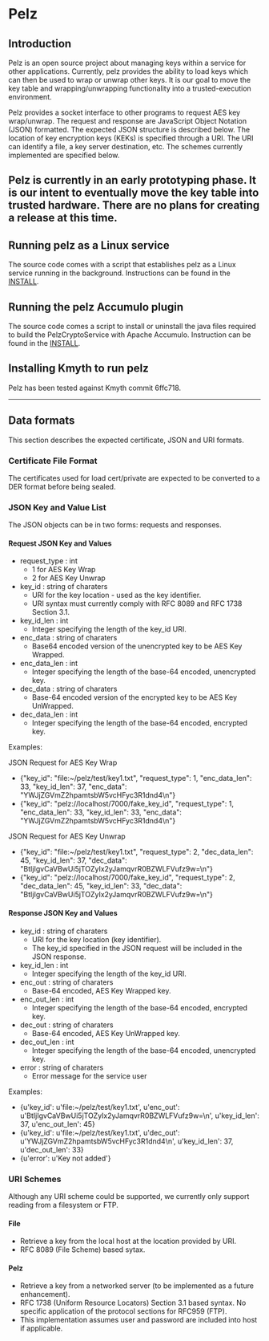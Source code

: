 # Pelz

## Introduction
Pelz is an open source project about managing keys within a service for other applications. Currently, pelz provides the ability to load keys which can then be used to wrap or unwrap other keys. It is our goal to move the key table and wrapping/unwrapping functionality into a trusted-execution environment.

Pelz provides a socket interface to other programs to request AES key wrap/unwrap.  The request and response are JavaScript Object Notation (JSON) formatted. The expected JSON structure is described below. The location of key encryption keys (KEKs) is specified through a URI. The URI can identify a file, a key server destination, etc. The schemes currently implemented are specified below.

Pelz is currently in an early prototyping phase. It is our intent to eventually move the key table into trusted hardware. There are no plans for creating a release at this time.
----

## Running pelz as a Linux service
The source code comes with a script that establishes pelz as a Linux service running in the background. Instructions can be found in the [INSTALL](INSTALL.md).

## Running the pelz Accumulo plugin  
The source code comes a script to install or uninstall the java files required to build the PelzCryptoService with Apache Accumulo. Instruction can be found in the [INSTALL](install.md).

## Installing Kmyth to run pelz
Pelz has been tested against Kmyth commit 6ffc718.

----

## Data formats
This section describes the expected certificate, JSON and URI formats.

### Certificate File Format
The certificates used for load cert/private are expected to be converted to a DER format before being sealed.

### JSON Key and Value List
The JSON objects can be in two forms: requests and responses.  

#### Request JSON Key and Values
* request_type : int
    * 1 for AES Key Wrap
    * 2 for AES Key Unwrap
* key_id : string of charaters
     * URI for the key location - used as the key identifier.
     * URI syntax must currently comply with RFC 8089 and RFC 1738 Section 3.1.
* key\_id_len : int
    * Integer specifying the length of the key_id URI.
* enc_data : string of charaters
    * Base64 encoded version of the unencrypted key to be AES Key Wrapped.
* enc\_data_len : int
    * Integer specifying the length of the base-64 encoded, unencrypted key.
* dec_data : string of charaters
    * Base-64 encoded version of the encrypted key to be AES Key UnWrapped.
* dec\_data_len : int
     * Integer specifying the length of the base-64 encoded, encrypted key.

Examples:

JSON Request for AES Key Wrap
* {"key_id": "file:~/pelz/test/key1.txt", "request_type": 1, "enc_data_len": 33, "key_id_len": 37, "enc_data": "YWJjZGVmZ2hpamtsbW5vcHFyc3R1dnd4\n"}
* {"key_id": "pelz://localhost/7000/fake_key_id", "request_type": 1, "enc_data_len": 33, "key_id_len": 33, "enc_data": "YWJjZGVmZ2hpamtsbW5vcHFyc3R1dnd4\n"}

JSON Request for AES Key Unwrap
* {"key_id": "file:~/pelz/test/key1.txt", "request_type": 2, "dec_data_len": 45, "key_id_len": 37, "dec_data": "BtIjIgvCaVBwUi5jTOZyIx2yJamqvrR0BZWLFVufz9w=\n"}
* {"key_id": "pelz://localhost/7000/fake_key_id", "request_type": 2, "dec_data_len": 45, "key_id_len": 33, "dec_data": "BtIjIgvCaVBwUi5jTOZyIx2yJamqvrR0BZWLFVufz9w=\n"}

#### Response JSON Key and Values
* key_id : string of charaters
    * URI for the key location (key identifier).
    * The key_id specified in the JSON request will be included in the JSON response.
* key\_id_len : int
    * Integer specifying the length of the key_id URI.
* enc_out : string of charaters
    * Base-64 encoded, AES Key Wrapped key.
* enc\_out_len : int
    * Integer specifying the length of the base-64 encoded, encrypted key.
* dec_out : string of charaters
    * Base-64 encoded, AES Key UnWrapped key.
* dec\_out_len : int
    * Integer specifying the length of the base-64 encoded, unencrypted key.
* error : string of charaters
    * Error message for the service user

Examples:
* {u'key_id': u'file:~/pelz/test/key1.txt', u'enc_out': u'BtIjIgvCaVBwUi5jTOZyIx2yJamqvrR0BZWLFVufz9w=\n', u'key_id_len': 37, u'enc_out_len': 45}
* {u'key_id': u'file:~/pelz/test/key1.txt', u'dec_out': u'YWJjZGVmZ2hpamtsbW5vcHFyc3R1dnd4\n', u'key_id_len': 37, u'dec_out_len': 33}
* {u'error': u'Key not added'}

### URI Schemes
Although any URI scheme could be supported, we currently only support reading from a filesystem or FTP.

#### File
* Retrieve a key from the local host at the location provided by URI.
* RFC 8089 (File Scheme) based sytax.

#### Pelz 
* Retrieve a key from a networked server (to be implemented as a future enhancement).
* RFC 1738 (Uniform Resource Locators) Section 3.1 based syntax. No specific application of the protocol sections for RFC959 (FTP).
* This implementation assumes user and password are included into host if applicable.
